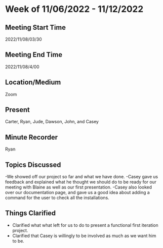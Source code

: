 # Week of 11/06/2022 - 11/12/2022

## Meeting Start Time
2022/11/08/03/30

## Meeting End Time
2022/11/08/4/00

## Location/Medium
Zoom

## Present
Carter, Ryan, Jude, Dawson, John, and Casey

## Minute Recorder
Ryan

## Topics Discussed
-We showed off our project so far and what we have done.
-Casey gave us feedback and explained what he thought we should do to be ready for our meeting with Blaine as well as our first presentation.
-Casey also looked over our documentation page, and gave us a good idea about adding a command for the user to check all the installations.

## Things Clarified
- Clarified what what left for us to do to present a functional first iteration project.
- Clarified that Casey is willingly to be involved as much as we want him to be. 
